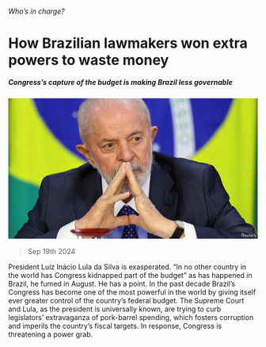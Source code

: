 ###### Who’s in charge?

# How Brazilian lawmakers won extra powers to waste money 

##### Congress’s capture of the budget is making Brazil less governable 

![image](images/20240921_AMP502.jpg) 

> Sep 19th 2024 

President Luiz Inácio Lula da Silva is exasperated. “In no other country in the world has Congress kidnapped part of the budget” as has happened in Brazil, he fumed in August. He has a point. In the past decade Brazil’s Congress has become one of the most powerful in the world by giving itself ever greater control of the country’s federal budget. The Supreme Court and Lula, as the president is universally known, are trying to curb legislators’ extravaganza of pork-barrel spending, which fosters corruption and imperils the country’s fiscal targets. In response, Congress is threatening a power grab. 

